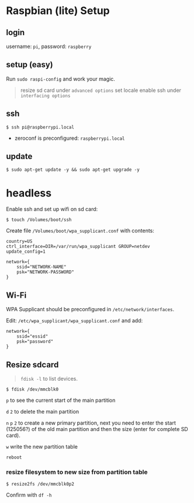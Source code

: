 # Raspbian (lite) Setup

## login
username: `pi`, password: `raspberry`

## setup (easy)
Run `sudo raspi-config` and work your magic.

> resize sd card under `advanced options`
> set locale
> enable ssh under `interfacing options`

## ssh
```
$ ssh pi@raspberrypi.local
```
- zeroconf is preconfigured: `raspberrypi.local` 


## update
```
$ sudo apt-get update -y && sudo apt-get upgrade -y
```

# headless
Enable ssh and set up wifi on sd card:
```
$ touch /Volumes/boot/ssh
```

Create file `/Volumes/boot/wpa_supplicant.conf` with contents:
```
country=US
ctrl_interface=DIR=/var/run/wpa_supplicant GROUP=netdev
update_config=1

network={
    ssid="NETWORK-NAME"
    psk="NETWORK-PASSWORD"
}
```

## Wi-Fi
WPA Supplicant should be preconfigured in `/etc/network/interfaces`.

Edit: `/etc/wpa_supplicant/wpa_supplicant.conf` and add:
```
network={
    ssid="essid"
    psk="password"
}
```

## Resize sdcard
> `fdisk -l` to list devices.

```
$ fdisk /dev/mmcblk0
```

`p` to see the current start of the main partition

`d` `2` to delete the main partition

`n` `p` `2` to create a new primary partition, next you need to enter the start (125056?) of the old main partition and then the size (enter for complete SD card).

`w` write the new partition table

`reboot`

### resize filesystem to new size from partition table
```
$ resize2fs /dev/mmcblk0p2
```

Confirm with `df -h`
